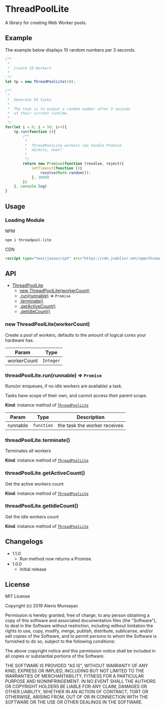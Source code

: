 # ThreadPoolLite
A library for creating Web Worker pools.

## Example

The example below displays 10 random numbers per 3 seconds.
```js
/**
 * 
 *  Create 10 Workers 
 * 
 */
let tp = new ThreadPoolLite(10); 

/**
 * 
 *  Generate 50 tasks
 * 
 *  The task is to output a random number after 3 seconds
 *  of their current runtime.
 * 
 */
for(let i = 0; i < 50; i++){ 
    tp.run(function (){
        /**
         * 
         *  ThreadPoolLite workers can handle Promise
         *  objects, neat!
         * 
         */
        return new Promise(function (resolve, reject){
            setTimeout(function (){
                resolve(Math.random());
            }, 3000)
        })
    }, console.log)
}
```

## Usage
### Loading Module
NPM
```bash
npm i threadpool-lite
```
CDN
```html
<script type="text/javascript" src="https://cdn.jsdelivr.net/npm/threadpool-lite"></script>
```

## API
* [ThreadPoolLite](#ThreadPoolLite)
    * [new ThreadPoolLite(workerCount)](#new_ThreadPoolLite_new)
    * [.run(runnable)](#ThreadPoolLite+run) ⇒ <code>Promise</code>
    * [.terminate()](#ThreadPoolLite+terminate)
    * [.getActiveCount()](#ThreadPoolLite+getActiveCount)
    * [.getIdleCount()](#ThreadPoolLite+getIdleCount)

<a name="new_ThreadPoolLite_new"></a>

### new ThreadPoolLite(workerCount)
Create a pool of workers, defaults to the amount of logical cores 
your hardware has.


| Param | Type |
| --- | --- |
| workerCount | <code>Integer</code> | 

<a name="ThreadPoolLite+run"></a>

### threadPoolLite.run(runnable) ⇒ <code>Promise</code>
Runs(or enqueues, if no idle workers are available) a task.

Tasks have scope of their own, and cannot access their parent scope.

**Kind**: instance method of [<code>ThreadPoolLite</code>](#ThreadPoolLite)  

| Param | Type | Description |
| --- | --- | --- |
| runnable | <code>function</code> | the task the worker receives |

<a name="ThreadPoolLite+terminate"></a>

### threadPoolLite.terminate()
Terminates all workers

**Kind**: instance method of [<code>ThreadPoolLite</code>](#ThreadPoolLite)  
<a name="ThreadPoolLite+getActiveCount"></a>

### threadPoolLite.getActiveCount()
Get the active workers count

**Kind**: instance method of [<code>ThreadPoolLite</code>](#ThreadPoolLite)  
<a name="ThreadPoolLite+getIdleCount"></a>

### threadPoolLite.getIdleCount()
Get the idle workers count

**Kind**: instance method of [<code>ThreadPoolLite</code>](#ThreadPoolLite)

## Changelogs
* 1.1.0
    * Run method now returns a Promise.
* 1.0.0
    * Initial release

## License
MIT License

Copyright (c) 2019 Alexis Munsayac

Permission is hereby granted, free of charge, to any person obtaining a copy
of this software and associated documentation files (the "Software"), to deal
in the Software without restriction, including without limitation the rights
to use, copy, modify, merge, publish, distribute, sublicense, and/or sell
copies of the Software, and to permit persons to whom the Software is
furnished to do so, subject to the following conditions:

The above copyright notice and this permission notice shall be included in all
copies or substantial portions of the Software.

THE SOFTWARE IS PROVIDED "AS IS", WITHOUT WARRANTY OF ANY KIND, EXPRESS OR
IMPLIED, INCLUDING BUT NOT LIMITED TO THE WARRANTIES OF MERCHANTABILITY,
FITNESS FOR A PARTICULAR PURPOSE AND NONINFRINGEMENT. IN NO EVENT SHALL THE
AUTHORS OR COPYRIGHT HOLDERS BE LIABLE FOR ANY CLAIM, DAMAGES OR OTHER
LIABILITY, WHETHER IN AN ACTION OF CONTRACT, TORT OR OTHERWISE, ARISING FROM,
OUT OF OR IN CONNECTION WITH THE SOFTWARE OR THE USE OR OTHER DEALINGS IN THE
SOFTWARE.
